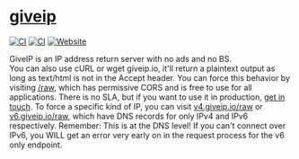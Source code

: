 # [giveip](https://giveip.io)

[![CI](https://github.com/randomairborne/giveip/actions/workflows/build.yml/badge.svg)](https://github.com/randomairborne/giveip/actions/workflows/build.yml)
[![CI](https://github.com/randomairborne/giveip/actions/workflows/check.yml/badge.svg)](https://github.com/randomairborne/giveip/actions/workflows/check.yml)
[![Website](https://img.shields.io/website?url=https%3A//giveip.io/raw)](https://giveip.io)

GiveIP is an IP address return server with no ads and no BS. \
You can also use cURL or wget giveip.io, it'll return a plaintext output as long as text/html is not in the Accept header. You can force this behavior by visiting [/raw](https://giveip.io/raw), which has permissive CORS and is free to use for all applications. There is no SLA, but if you want to use it in production, [get in touch](mailto:valk@randomairborne.dev).
To force a specific kind of IP, you can visit [v4.giveip.io/raw](https://v4.giveip.io/raw) or [v6.giveip.io/raw](https://v6.giveip.io/raw), which have DNS records for only IPv4 and IPv6 respectively.
Remember: This is at the DNS level! If you can't connect over IPv6, you WILL get an error very early on in the request process for the v6 only endpoint.
